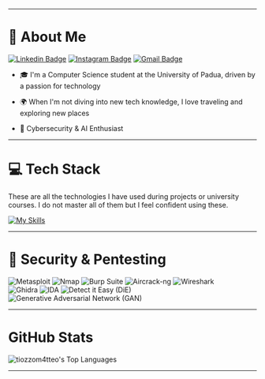 <hr>

# 👋 About Me

[![Linkedin Badge](https://img.shields.io/badge/-tiozzomatteo-blue?style=flat-square&logo=Linkedin&logoColor=white&link=https://www.linkedin.com/in/matteo-tiozzo-319395286/)](https://www.linkedin.com/in/matteo-tiozzo-319395286/)
[![Instagram Badge](https://img.shields.io/badge/-tiozzo_matteo-purple?style=flat-square&logo=instagram&logoColor=white&link=https://www.instagram.com/tiozzo_matteo/)](https://www.instagram.com/tiozzo_matteo/)
[![Gmail Badge](https://img.shields.io/badge/-matteotiozzo.lavoro@gmail.com-4CAF50?style=flat-square&logo=Gmail&logoColor=white&link=mailto:matteotiozzo.lavoro@gmail.com)](mailto:matteotiozzo.lavoro@gmail.com)



+ 🎓 I'm a Computer Science student at the University of Padua, driven by a passion for technology

+ 🌍 When I'm not diving into new tech knowledge, I love traveling and exploring new places

+ 🤖 Cybersecurity & AI Enthusiast 

<hr>

# 💻 Tech Stack
These are all the technologies I have used during projects or university courses. I do not master all of them but I feel confident using these. 


[![My Skills](https://skillicons.dev/icons?i=apple,linux,ubuntu,windows,kali,bash,powershell,py,c,cpp,grafana,php,md,postgres,react,js,html,qt,matlab,neovim,latex,docker,git,github,tensorflow,vscode,visualstudio&perline=18)](https://skillicons.dev)

<hr>

# 🔐 Security & Pentesting

![Metasploit](https://img.shields.io/badge/Metasploit-%231F2937.svg?style=for-the-badge&logo=metasploit&logoColor=white) 
![Nmap](https://img.shields.io/badge/Nmap-%2300395F.svg?style=for-the-badge&logo=nmap&logoColor=white)
![Burp Suite](https://img.shields.io/badge/Burp%20Suite-%23FC4C02.svg?style=for-the-badge&logo=burp-suite&logoColor=white)
![Aircrack-ng](https://img.shields.io/badge/Aircrack--ng-%23F29111.svg?style=for-the-badge&logo=aircrack-ng&logoColor=white)
![Wireshark](https://img.shields.io/badge/Wireshark-%230167A8.svg?style=for-the-badge&logo=wireshark&logoColor=white)<br>
![Ghidra](https://img.shields.io/badge/Ghidra-%23FF2800.svg?style=for-the-badge&logo=ghidra&logoColor=white)
![IDA](https://img.shields.io/badge/IDA-%275C80.svg?style=for-the-badge&logo=IDA&logoColor=white)
![Detect it Easy (DiE)](https://img.shields.io/badge/Detect%20it%20Easy-%23AEA04B.svg?style=for-the-badge&logo=Detect-it-easy&logoColor=white)
![Generative Adversarial Network (GAN)](https://img.shields.io/badge/Generative%20Adversarial%20Network-%239B59B9.svg?style=for-the-badge&logo=gan&logoColor=white)


<hr>

# GitHub Stats

![tiozzom4tteo's Top Languages](https://github-readme-stats.vercel.app/api/top-langs/?username=tiozzom4tteo&theme=vue&show_icons=true&hide_border=false&layout=compact) 

<hr>

<!-- # GitHub Stats:
![tiozzom4tteo's Stats](https://github-readme-stats.vercel.app/api?username=tiozzom4tteo&theme=vue&show_icons=true&hide_border=false&count_private=true) </br>
![tiozzom4tteo's Streak](https://github-readme-streak-stats.herokuapp.com/?user=tiozzom4tteo&theme=vue&hide_border=false)
-->

